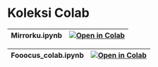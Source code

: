 # Koleksi Colab

| Mirrorku.ipynb | [![Open in Colab](https://colab.research.google.com/assets/colab-badge.svg)](https://colab.research.google.com/github/LahHalah/koleksikolab/blob/main/Mirrorku.ipynb) |
| :---------------------------------------- | :-----------------------------------------------------------------------------------------------------------------: |

| Fooocus_colab.ipynb | [![Open in Colab](https://colab.research.google.com/assets/colab-badge.svg)](https://colab.research.google.com/github/LahHalah/koleksikolab/blob/main/Fokus_colab.ipynb) |
| :---------------------------------------- | :-----------------------------------------------------------------------------------------------------------------: |
<br />
